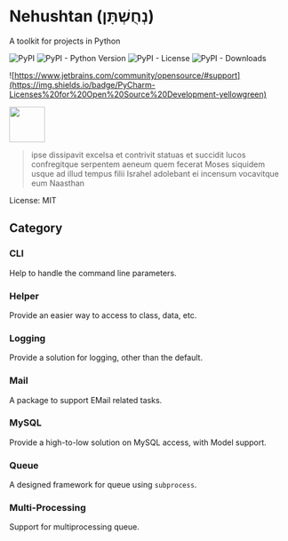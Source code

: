 # Nehushtan (נְחֻשְׁתָּן)

A toolkit for projects in Python

![PyPI](https://img.shields.io/pypi/v/nehushtan)
![PyPI - Python Version](https://img.shields.io/pypi/pyversions/nehushtan)
![PyPI - License](https://img.shields.io/pypi/l/nehushtan)
![PyPI - Downloads](https://img.shields.io/pypi/dm/nehushtan)

![https://www.jetbrains.com/community/opensource/#support](https://img.shields.io/badge/PyCharm-Licenses%20for%20Open%20Source%20Development-yellowgreen)

<img src="https://github.com/sinri/nehushtan/blob/master/icon.png?raw=true" width="64" height="64"></img>

> ipse dissipavit excelsa et contrivit statuas et succidit lucos confregitque serpentem aeneum quem fecerat Moses siquidem usque ad illud tempus filii Israhel adolebant ei incensum vocavitque eum Naasthan

License: MIT

## Category

### CLI

Help to handle the command line parameters.

### Helper

Provide an easier way to access to class, data, etc.

### Logging

Provide a solution for logging, other than the default.

### Mail

A package to support EMail related tasks.

### MySQL

Provide a high-to-low solution on MySQL access, with Model support.

### Queue

A designed framework for queue using `subprocess`. 

### Multi-Processing

Support for multiprocessing queue.